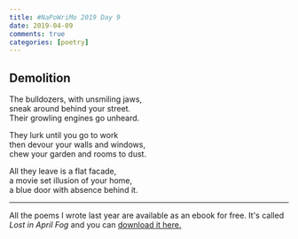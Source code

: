 ```yaml
---  
title: #NaPoWriMo 2019 Day 9  
date: 2019-04-09
comments: true  
categories: [poetry] 
---  
```

  
<h2>Demolition</h2>  
<!-- /wp:heading -->  

  
<p>The bulldozers, with unsmiling jaws,<br />sneak around behind your street.<br />Their growling engines go unheard.</p>  


  
<p>They lurk until you go to work<br />then devour your walls and windows, <br />chew your garden and rooms to dust.</p>  


  
<p>All they leave is a flat facade,<br />a movie set illusion of your home,<br />a blue door with absence behind it.</p>  


 
<hr class="wp-block-separator"/>  
 

   
<p>All the poems I wrote last year are available as an ebook for free. It's called <em>Lost in April Fog </em>and you can <a href="/aprilfog/">download it here. </a></p>  

